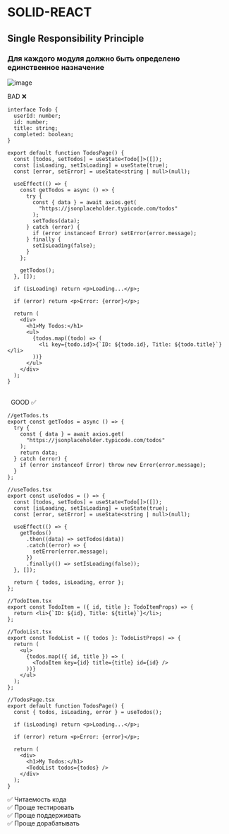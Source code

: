 # SOLID-REACT
## Single Responsibility Principle
### Для каждого модуля должно быть определено единственное назначение

![image](https://github.com/paul7026/SOLID-REACT/assets/59816390/71c9c079-3cf8-4b10-96c0-914eb25396b1)

BAD ❌
```JSX
interface Todo {
  userId: number;
  id: number;
  title: string;
  completed: boolean;
}

export default function TodosPage() {
  const [todos, setTodos] = useState<Todo[]>([]);
  const [isLoading, setIsLoading] = useState(true);
  const [error, setError] = useState<string | null>(null);

  useEffect(() => {
    const getTodos = async () => {
      try {
        const { data } = await axios.get(
          "https://jsonplaceholder.typicode.com/todos"
        );
        setTodos(data);
      } catch (error) {
        if (error instanceof Error) setError(error.message);
      } finally {
        setIsLoading(false);
      }
    };

    getTodos();
  }, []);

  if (isLoading) return <p>Loading...</p>;

  if (error) return <p>Error: {error}</p>;

  return (
    <div>
      <h1>My Todos:</h1>
      <ul>
        {todos.map((todo) => (
          <li key={todo.id}>{`ID: ${todo.id}, Title: ${todo.title}`}</li>
        ))}
      </ul>
    </div>
  );
}
```
\
&nbsp;
GOOD ✅
```JSX
//getTodos.ts
export const getTodos = async () => {
  try {
    const { data } = await axios.get(
      "https://jsonplaceholder.typicode.com/todos"
    );
    return data;
  } catch (error) {
    if (error instanceof Error) throw new Error(error.message);
  }
};
```
```JSX
//useTodos.tsx
export const useTodos = () => {
  const [todos, setTodos] = useState<Todo[]>([]);
  const [isLoading, setIsLoading] = useState(true);
  const [error, setError] = useState<string | null>(null);

  useEffect(() => {
    getTodos()
      .then((data) => setTodos(data))
      .catch((error) => {
        setError(error.message);
      })
      .finally(() => setIsLoading(false));
  }, []);

  return { todos, isLoading, error };
};
```
```JSX
//TodoItem.tsx
export const TodoItem = ({ id, title }: TodoItemProps) => {
  return <li>{`ID: ${id}, Title: ${title}`}</li>;
};
```
```JSX
//TodoList.tsx
export const TodoList = ({ todos }: TodoListProps) => {
  return (
    <ul>
      {todos.map(({ id, title }) => (
        <TodoItem key={id} title={title} id={id} />
      ))}
    </ul>
  );
};
```
```JSX
//TodosPage.tsx
export default function TodosPage() {
  const { todos, isLoading, error } = useTodos();

  if (isLoading) return <p>Loading...</p>;

  if (error) return <p>Error: {error}</p>;

  return (
    <div>
      <h1>My Todos:</h1>
      <TodoList todos={todos} />
    </div>
  );
}
```
:white_check_mark:  Читаемость кода\
:white_check_mark:  Проще тестировать\
:white_check_mark:  Проще поддерживать\
:white_check_mark:  Проще дорабатывать
